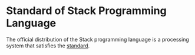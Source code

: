 # Standard of Stack Programming Language
The official distribution of the Stack programming language is a processing system that satisfies the [standard](STANDARD.md).
